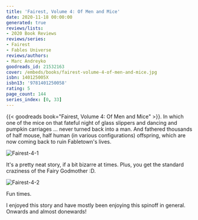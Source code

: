 ```yaml
---
title: 'Fairest, Volume 4: Of Men and Mice'
date: 2020-11-18 00:00:00
generated: true
reviews/lists:
- 2020 Book Reviews
reviews/series:
- Fairest
- Fables Universe
reviews/authors:
- Marc Andreyko
goodreads_id: 21532163
cover: /embeds/books/fairest-volume-4-of-men-and-mice.jpg
isbn: 140125005X
isbn13: '9781401250058'
rating: 5
page_count: 144
series_index: [0, 33]
---
```

{{< goodreads book="Fairest, Volume 4: Of Men and Mice" >}}. In which one of the mice on that fateful night of glass slippers and dancing and pumpkin carriages ... never turned back into a man. And fathered thousands of half mouse, half human (in various configurations) offspring, which are now coming back to ruin Fabletown's lives.  

![Fairest-4-1](/embeds/books/attachments/fairest-4-1.jpg)  

<!--more-->

It's a pretty neat story, if a bit bizarre at times. Plus, you get the standard craziness of the Fairy Godmother :D.  

![Fairest-4-2](/embeds/books/attachments/fairest-4-2.jpg)  

Fun times.  

I enjoyed this story and have mostly been enjoying this spinoff in general. Onwards and almost donewards!